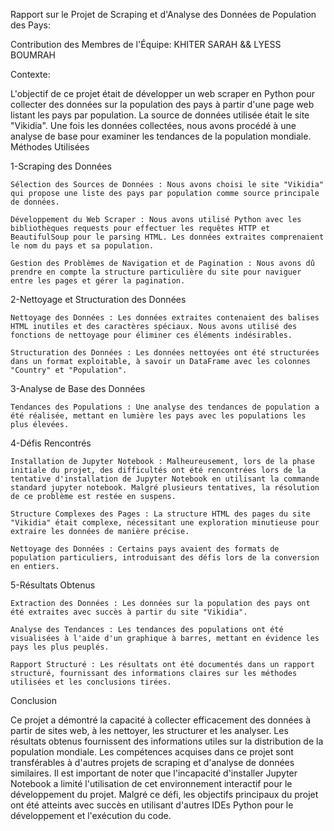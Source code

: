 Rapport sur le Projet de Scraping et d'Analyse des Données de Population des Pays:

Contribution des Membres de l'Équipe:
KHITER SARAH && LYESS BOUMRAH

Contexte:

L'objectif de ce projet était de développer un web scraper en Python pour collecter des données sur la population des pays à partir d'une page web listant les pays par population. La source de données utilisée était le site "Vikidia". Une fois les données collectées, nous avons procédé à une analyse de base pour examiner les tendances de la population mondiale.
Méthodes Utilisées

1-Scraping des Données

    Sélection des Sources de Données : Nous avons choisi le site "Vikidia" qui propose une liste des pays par population comme source principale de données.

    Développement du Web Scraper : Nous avons utilisé Python avec les bibliothèques requests pour effectuer les requêtes HTTP et BeautifulSoup pour le parsing HTML. Les données extraites comprenaient le nom du pays et sa population.

    Gestion des Problèmes de Navigation et de Pagination : Nous avons dû prendre en compte la structure particulière du site pour naviguer entre les pages et gérer la pagination.

2-Nettoyage et Structuration des Données

    Nettoyage des Données : Les données extraites contenaient des balises HTML inutiles et des caractères spéciaux. Nous avons utilisé des fonctions de nettoyage pour éliminer ces éléments indésirables.

    Structuration des Données : Les données nettoyées ont été structurées dans un format exploitable, à savoir un DataFrame avec les colonnes "Country" et "Population".

3-Analyse de Base des Données

    Tendances des Populations : Une analyse des tendances de population a été réalisée, mettant en lumière les pays avec les populations les plus élevées.

4-Défis Rencontrés

    Installation de Jupyter Notebook : Malheureusement, lors de la phase initiale du projet, des difficultés ont été rencontrées lors de la tentative d'installation de Jupyter Notebook en utilisant la commande standard jupyter notebook. Malgré plusieurs tentatives, la résolution de ce problème est restée en suspens.

    Structure Complexes des Pages : La structure HTML des pages du site "Vikidia" était complexe, nécessitant une exploration minutieuse pour extraire les données de manière précise.

    Nettoyage des Données : Certains pays avaient des formats de population particuliers, introduisant des défis lors de la conversion en entiers.

5-Résultats Obtenus

    Extraction des Données : Les données sur la population des pays ont été extraites avec succès à partir du site "Vikidia".

    Analyse des Tendances : Les tendances des populations ont été visualisées à l'aide d'un graphique à barres, mettant en évidence les pays les plus peuplés.

    Rapport Structuré : Les résultats ont été documentés dans un rapport structuré, fournissant des informations claires sur les méthodes utilisées et les conclusions tirées.

Conclusion

Ce projet a démontré la capacité à collecter efficacement des données à partir de sites web, à les nettoyer, les structurer et les analyser. Les résultats obtenus fournissent des informations utiles sur la distribution de la population mondiale. Les compétences acquises dans ce projet sont transférables à d'autres projets de scraping et d'analyse de données similaires.
Il est important de noter que l'incapacité d'installer Jupyter Notebook a limité l'utilisation de cet environnement interactif pour le développement du projet. Malgré ce défi, les objectifs principaux du projet ont été atteints avec succès en utilisant d'autres IDEs Python pour le développement et l'exécution du code.

